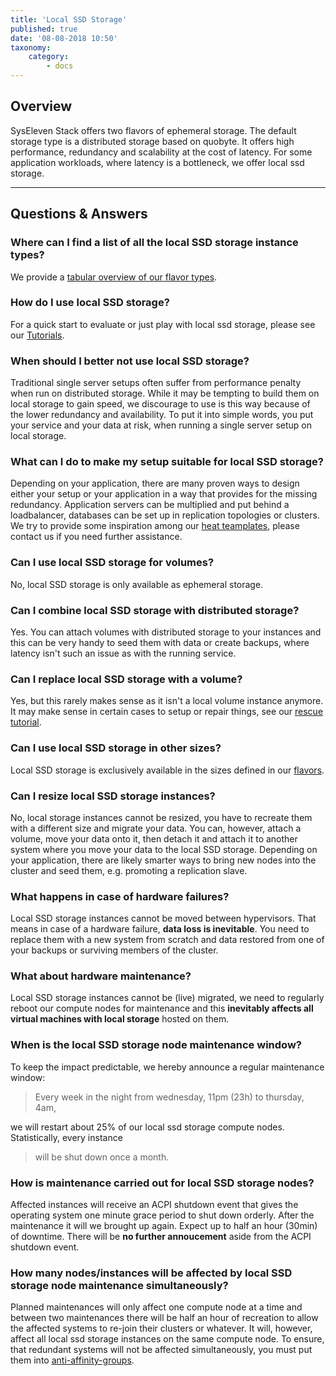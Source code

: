 ```yaml
---
title: 'Local SSD Storage'
published: true
date: '08-08-2018 10:50'
taxonomy:
    category:
        - docs
---
```


## Overview

SysEleven Stack offers two flavors of ephemeral storage. The default storage type is a distributed storage based on quobyte. It offers high performance, redundancy and scalability at the cost of latency. For some application workloads, where latency is a bottleneck, we offer local ssd storage.

---

## Questions & Answers

### Where can I find a list of all the local SSD storage instance types?

We provide a [tabular overview of our flavor types](../02.compute/docs.en.md).

### How do I use local SSD storage?

For a quick start to evaluate or just play with local ssd storage, please see our [Tutorials](../../02.Tutorials/13.local-storage/docs.en.md).

### When should I better not use local SSD storage?

Traditional single server setups often suffer from performance penalty when run on distributed storage. While it may be tempting to build them on local storage to gain speed, we discourage to use is this way because of the lower redundancy and availability. To put it into simple words, you put your service and your data at risk, when running a single server setup on local storage.

### What can I do to make my setup suitable for local SSD storage?

Depending on your application, there are many proven ways to design either your setup or your application in a way that provides for the missing redundancy. Application servers can be multiplied and put behind a loadbalancer, databases can be set up in replication topologies or clusters. We try to provide some inspiration among our [heat teamplates](https://github.com/syseleven/heat-examples), please contact us if you need further assistance.

### Can I use local SSD storage for volumes?

No, local SSD storage is only available as ephemeral storage.

### Can I combine local SSD storage with distributed storage?

Yes. You can attach volumes with distributed storage to your instances and this can be very handy to seed them with data or create backups, where latency isn't such an issue as with the running service.

### Can I replace local SSD storage with a volume?

Yes, but this rarely makes sense as it isn't a local volume instance anymore. It may make sense in certain cases to setup or repair things, see our [rescue tutorial](../../02.Tutorials/14.nova-rescue-mode/docs.en.md).

### Can I use local SSD storage in other sizes?

Local SSD storage is exclusively available in the sizes defined in our [flavors](../02.compute/docs.en.md).

### Can I resize local SSD storage instances?

No, local storage instances cannot be resized, you have to recreate them with a different size and migrate your data.
You can, however, attach a volume, move your data onto it, then detach it and attach it to another system where you move your data to the local SSD storage.
Depending on your application, there are likely smarter ways to bring new nodes into the cluster and seed them, e.g. promoting a replication slave.

### What happens in case of hardware failures?

Local SSD storage instances cannot be moved between hypervisors. That means in case of a hardware failure, **data loss is inevitable**.
You need to replace them with a new system from scratch and data restored from one of your backups or surviving members of the cluster.

### What about hardware maintenance?

Local SSD storage instances cannot be (live) migrated, we need to regularly reboot our compute nodes for maintenance and this **inevitably affects all virtual machines with local storage** hosted on them.

### When is the local SSD storage node maintenance window?

To keep the impact predictable, we hereby announce a regular maintenance window:

>Every week in the night from wednesday, 11pm (23h) to thursday, 4am,

we will restart about 25% of our local ssd storage compute nodes. Statistically, every instance

> will be shut down once a month.

### How is maintenance carried out for local SSD storage nodes?

Affected instances will receive an ACPI shutdown event that gives the operating system one minute grace period to shut down orderly. After the maintenance it will we brought up again. Expect up to half an hour (30min) of downtime. There will be **no further annoucement** aside from the ACPI shutdown event.

### How many nodes/instances will be affected by local SSD storage node maintenance simultaneously?

Planned maintenances will only affect one compute node at a time and between two maintenances there will be half an hour of recreation to allow the affected systems to re-join their clusters or whatever. It will, however, affect all local ssd storage instances on the same compute node. To ensure, that redundant systems will not be affected simultaneously, you must put them into [anti-affinity-groups](../../02.Tutorials/12.affinity/docs.de.md).